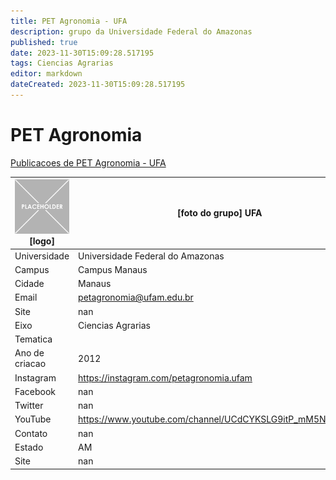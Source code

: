 ```yaml
---
title: PET Agronomia - UFA
description: grupo da Universidade Federal do Amazonas
published: true
date: 2023-11-30T15:09:28.517195
tags: Ciencias Agrarias
editor: markdown
dateCreated: 2023-11-30T15:09:28.517195
---
```


# PET Agronomia

[Publicacoes de PET Agronomia - UFA](/atividade/219PETAgronomiaUFA/feed.md)

| ![placeholder.png](/placeholder.png) [logo] | [foto do grupo] UFA         |
| ------------------------------------------- | ------------------------------------------------- |
| Universidade                                | Universidade Federal do Amazonas      |
| Campus                                      | Campus Manaus            |
| Cidade                                      | Manaus             |
| Email                                       | petagronomia@ufam.edu.br             |
| Site                                        | nan              |
| Eixo                                        | Ciencias Agrarias              |
| Tematica                                    |           |
| Ano de criacao                              | 2012        |
| Instagram                                   | https://instagram.com/petagronomia.ufam         |
| Facebook                                    | nan          |
| Twitter                                     | nan           |
| YouTube                                     | https://www.youtube.com/channel/UCdCYKSLG9itP_mM5NqC2Vkw           |
| Contato                                     | nan         |
| Estado                                      |  AM            |
| Site                                        | nan |
